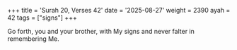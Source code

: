 +++
title = 'Surah 20, Verses 42'
date = '2025-08-27'
weight = 2390
ayah = 42
tags = ["signs"]
+++

Go forth, you and your brother, with My signs and never falter in remembering Me.